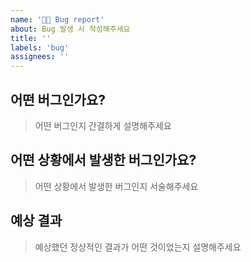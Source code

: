 ```yaml
---
name: '👨🏻 Bug report'
about: Bug 발생 시 작성해주세요
title: ''
labels: 'bug'
assignees: ''
---
```

## 어떤 버그인가요?

> 어떤 버그인지 간결하게 설명해주세요

## 어떤 상황에서 발생한 버그인가요?

> 어떤 상황에서 발생한 버그인지 서술해주세요

## 예상 결과

> 예상했던 정상적인 결과가 어떤 것이었는지 설명해주세요
